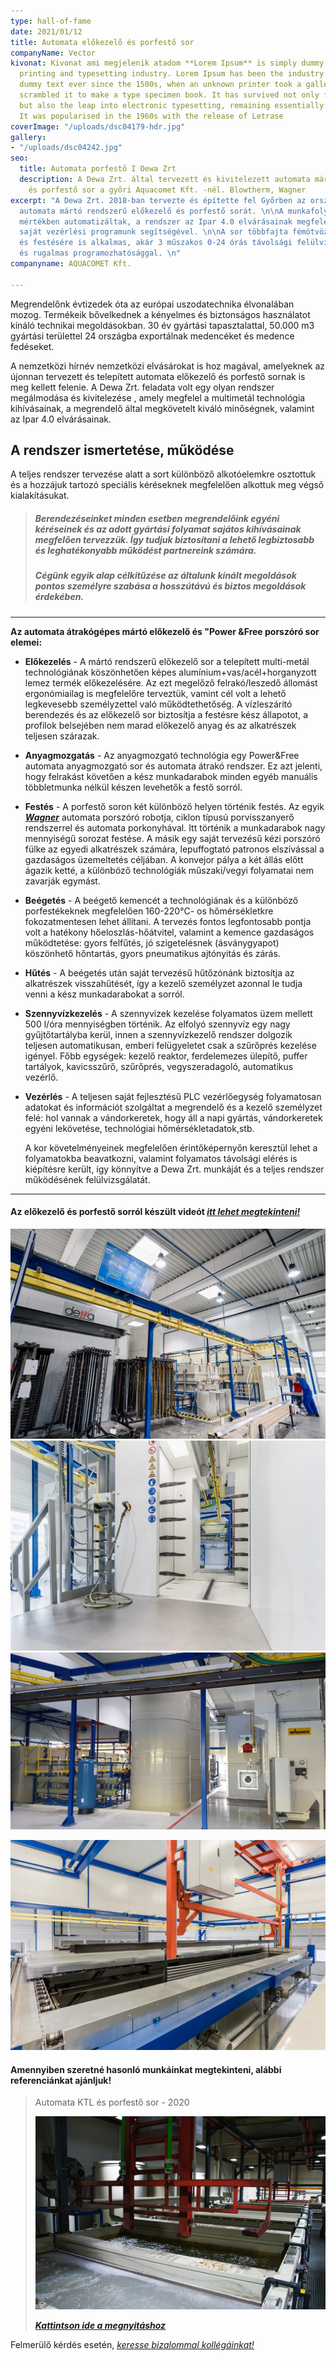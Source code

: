 ```yaml
---
type: hall-of-fame
date: 2021/01/12
title: Automata előkezelő és porfestő sor
companyName: Vector
kivonat: Kivonat ami megjelenik atadom **Lorem Ipsum** is simply dummy text of the
  printing and typesetting industry. Lorem Ipsum has been the industry's standard
  dummy text ever since the 1500s, when an unknown printer took a galley of type and
  scrambled it to make a type specimen book. It has survived not only five centuries,
  but also the leap into electronic typesetting, remaining essentially unchanged.
  It was popularised in the 1960s with the release of Letrase
coverImage: "/uploads/dsc04179-hdr.jpg"
gallery:
- "/uploads/dsc04242.jpg"
seo:
  title: Automata porfestő I Dewa Zrt
  description: A Dewa Zrt. által tervezett és kivitelezett automata mártó - előkezelő
    és porfestő sor a győri Aquacomet Kft. -nél. Blowtherm, Wagner
excerpt: "A Dewa Zrt. 2018-ban tervezte és építette fel Győrben az ország egyik legújabb
  automata mártó rendszerű előkezelő és porfestő sorát. \n\nA munkafolyamatok teljes
  mértékben automatizáltak, a rendszer az Ipar 4.0 elvárásainak megfelelően lett megtervezve
  saját vezérlési programunk segítségével. \n\nA sor többfajta fémötvözet előkezelésére
  és festésére is alkalmas, akár 3 műszakos 0-24 órás távolsági felülvizsgálással
  és rugalmas programozhatósággal. \n"
companyname: AQUACOMET Kft.

---
```

Megrendelőnk évtizedek óta az európai uszodatechnika élvonalában mozog. Termékeik bővelkednek a kényelmes és biztonságos használatot kínáló technikai megoldásokban. 30 év gyártási tapasztalattal, 50.000 m3 gyártási területtel 24 országba exportálnak medencéket és medence fedéseket.

A nemzetközi hírnév nemzetközi elvásárokat is hoz magával, amelyeknek az újonnan tervezett és telepített automata előkezelő és porfestő sornak is meg kellett felenie. A Dewa Zrt. feladata volt egy olyan rendszer megálmodása és kivitelezése , amely megfelel a multimetál technológia kihívásainak, a megrendelő által megkövetelt kiváló minőségnek, valamint az Ipar 4.0 elvárásainak.

## A rendszer ismertetése, működése

A teljes rendszer tervezése alatt a sort különböző alkotóelemkre osztottuk és a hozzájuk tartozó speciális kéréseknek megfelelően alkottuk meg végső kialakításukat.

> ##### Berendezéseinket **minden esetben** megrendelőink egyéni kéréseinek és az adott gyártási folyamat sajátos kihívásainak megfelően tervezzük. Így tudjuk biztosítani a lehető legbiztosabb és leghatékonyabb működést partnereink számára.
>
> ##### Cégünk egyik alap célkitűzése az általunk kínált megoldások pontos személyre szabása a hosszútávú és biztos megoldások érdekében.

***

**Az automata átrakógépes mártó előkezelő és "Power &Free porszóró sor elemei:**

* **Előkezelés** - A mártó rendszerű előkezelő sor a telepített multi-metál technológiának köszönhetően képes alumínium+vas/acél+horganyzott lemez termék előkezelésére. Az ezt megelőző felrakó/leszedő állomást ergonómiailag is megfelelőre terveztük, vamint cél volt a lehető legkevesebb személyzettel való működtethetőség.  A vízleszárító berendezés és az előkezelő sor biztosítja a festésre kész állapotot, a profilok belsejében nem marad előkezelő anyag és az alkatrészek teljesen szárazak.
* **Anyagmozgatás** - Az anyagmozgató technológia egy Power&Free automata anyagmozgató sor és automata átrakó rendszer. Ez azt jelenti, hogy felrakást követően a kész munkadarabok minden egyéb manuális többletmunka nélkül készen levehetők a festő sorról.
* **Festés** - A porfestő soron két különböző helyen történik festés. Az egyik [**_Wagner_**](https://www.wagner-group.com/en/industry/ "Wagner honlap  - ipari") automata porszóró robotja, ciklon típusú porvisszanyerő rendszerrel és automata porkonyhával. Itt történik a munkadarabok nagy mennyiségű sorozat festése. A másik egy saját tervezésű kézi porszóró fülke az egyedi alkatrészek számára, lepuffogtató patronos elszívással a gazdaságos üzemeltetés céljában. A konvejor pálya a két állás előtt ágazik ketté, a különböző technológiák műszaki/vegyi folyamatai nem zavarják egymást.
* **Beégetés** - A beégető kemencét a technológiának és a különböző porfestékeknek megfelelően 160-220°C- os hőmérsékletkre fokozatmentesen lehet állítani. A tervezés fontos legfontosabb pontja volt a hatékony hőeloszlás-hőátvitel, valamint a kemence gazdaságos működtetése: gyors felfűtés, jó szigetelésnek (ásványgyapot) köszönhető hőntartás, gyors pneumatikus ajtónyitás és zárás.
* **Hűtés** - A beégetés után saját tervezésű hűtőzónánk biztosítja az alkatrészek visszahűtését, így a kezelő személyzet azonnal le tudja venni a kész munkadarabokat a sorról.
* **Szennyvízkezelés** - A szennyvizek kezelése folyamatos üzem mellett 500 l/óra mennyiségben történik. Az elfolyó szennyvíz egy nagy gyűjtőtartályba kerül, innen a szennyvízkezelő rendszer dolgozik teljesen automatikusan, emberi felügyeletet csak a szűrőprés kezelése igényel. Főbb egységek: kezelő reaktor, ferdelemezes ülepítő, puffer tartályok, kavicsszűrő, szűrőprés, vegyszeradagoló, automatikus vezérlő.
* **Vezérlés** - A teljesen saját fejlesztésű PLC vezérlőegység folyamatosan adatokat és információt szolgáltat a megrendelő és a kezelő személyzet felé: hol vannak a vándorkeretek, hogy áll a napi gyártás, vándorkeretek egyéni lekövetése, technológiai hőmérsékletadatok,stb.

  A kor követelményeinek megfelelően érintőképernyőn keresztül lehet a folyamatokba beavatkozni, valamint folyamatos távolsági elérés is kiépítésre került, így könnyítve a Dewa Zrt. munkáját és a teljes rendszer működésének felülvizsgálatát.

***

#### **Az előkezelő és porfestő sorról készült videót** [_itt lehet megtekinteni!_](https://www.youtube.com/watch?v=7yMr4K64bUo&ab_channel=RobertKovacs "Aquacomet porfestő üzem videó")

![](/public/uploads/dsc04242.jpg)![](/public/uploads/dsc04125-hdr.jpg)![](/public/uploads/aquacomet.jpg)

![](/public/uploads/dsc04182-hdr.jpg)

#### Amennyiben szeretné hasonló munkáinkat megtekinteni, alábbi referenciánkat ajánljuk!

> Automata KTL és porfestő sor - 2020
>
> ![](/public/uploads/dsc_1493.webp)
>
> [**_Kattintson ide a megnyitáshoz_**](/referenciak/automata-ktl-es-porfesto-sor "BUMET referencia")

Felmerülő kérdés esetén, [_keresse bizalommal kollégáinkat!_](/kapcsolat "Kapcsolati felület")